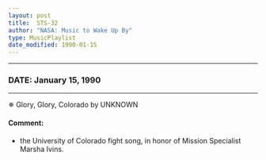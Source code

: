 ```yaml
---
layout: post
title:  STS-32
author: "NASA: Music to Wake Up By"
type: MusicPlaylist
date_modified: 1990-01-15
---
```


----
### DATE: January 15, 1990
----
✵ Glory, Glory, Colorado by UNKNOWN

#### Comment:
* the University of Colorado fight song, in honor of Mission Specialist Marsha Ivins.
